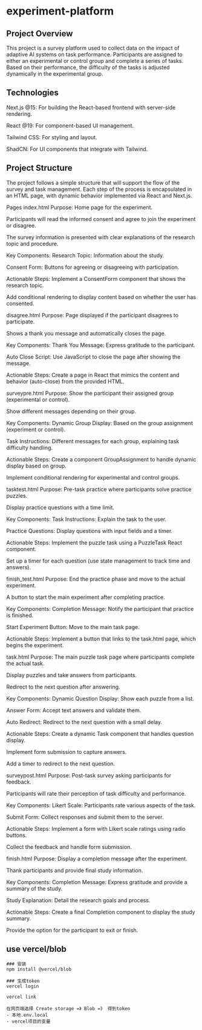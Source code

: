 # experiment-platform

## Project Overview

This project is a survey platform used to collect data on the impact of adaptive AI systems on task performance. Participants are assigned to either an experimental or control group and complete a series of tasks. Based on their performance, the difficulty of the tasks is adjusted dynamically in the experimental group.

## Technologies

Next.js @15: For building the React-based frontend with server-side rendering.

React @19: For component-based UI management.

Tailwind CSS: For styling and layout.

ShadCN: For UI components that integrate with Tailwind.

## Project Structure

The project follows a simple structure that will support the flow of the survey and task management. Each step of the process is encapsulated in an HTML page, with dynamic behavior implemented via React and Next.js.

Pages
index.html
Purpose: Home page for the experiment.

Participants will read the informed consent and agree to join the experiment or disagree.

The survey information is presented with clear explanations of the research topic and procedure.

Key Components:
Research Topic: Information about the study.

Consent Form: Buttons for agreeing or disagreeing with participation.

Actionable Steps:
Implement a ConsentForm component that shows the research topic.

Add conditional rendering to display content based on whether the user has consented.

disagree.html
Purpose: Page displayed if the participant disagrees to participate.

Shows a thank you message and automatically closes the page.

Key Components:
Thank You Message: Express gratitude to the participant.

Auto Close Script: Use JavaScript to close the page after showing the message.

Actionable Steps:
Create a page in React that mimics the content and behavior (auto-close) from the provided HTML.

surveypre.html
Purpose: Show the participant their assigned group (experimental or control).

Show different messages depending on their group.

Key Components:
Dynamic Group Display: Based on the group assignment (experiment or control).

Task Instructions: Different messages for each group, explaining task difficulty handling.

Actionable Steps:
Create a component GroupAssignment to handle dynamic display based on group.

Implement conditional rendering for experimental and control groups.

tasktest.html
Purpose: Pre-task practice where participants solve practice puzzles.

Display practice questions with a time limit.

Key Components:
Task Instructions: Explain the task to the user.

Practice Questions: Display questions with input fields and a timer.

Actionable Steps:
Implement the puzzle task using a PuzzleTask React component.

Set up a timer for each question (use state management to track time and answers).

finish_test.html
Purpose: End the practice phase and move to the actual experiment.

A button to start the main experiment after completing practice.

Key Components:
Completion Message: Notify the participant that practice is finished.

Start Experiment Button: Move to the main task page.

Actionable Steps:
Implement a button that links to the task.html page, which begins the experiment.

task.html
Purpose: The main puzzle task page where participants complete the actual task.

Display puzzles and take answers from participants.

Redirect to the next question after answering.

Key Components:
Dynamic Question Display: Show each puzzle from a list.

Answer Form: Accept text answers and validate them.

Auto Redirect: Redirect to the next question with a small delay.

Actionable Steps:
Create a dynamic Task component that handles question display.

Implement form submission to capture answers.

Add a timer to redirect to the next question.

surveypost.html
Purpose: Post-task survey asking participants for feedback.

Participants will rate their perception of task difficulty and performance.

Key Components:
Likert Scale: Participants rate various aspects of the task.

Submit Form: Collect responses and submit them to the server.

Actionable Steps:
Implement a form with Likert scale ratings using radio buttons.

Collect the feedback and handle form submission.

finish.html
Purpose: Display a completion message after the experiment.

Thank participants and provide final study information.

Key Components:
Completion Message: Express gratitude and provide a summary of the study.

Study Explanation: Detail the research goals and process.

Actionable Steps:
Create a final Completion component to display the study summary.

Provide the option for the participant to exit or finish.

## use vercel/blob

```
### 安装
npm install @vercel/blob

### 生成token
vercel login

vercel link

在网页端选择 Create storage =》 Blob =》 得到token
- 本地.env.local
- vercel项目的变量
```
